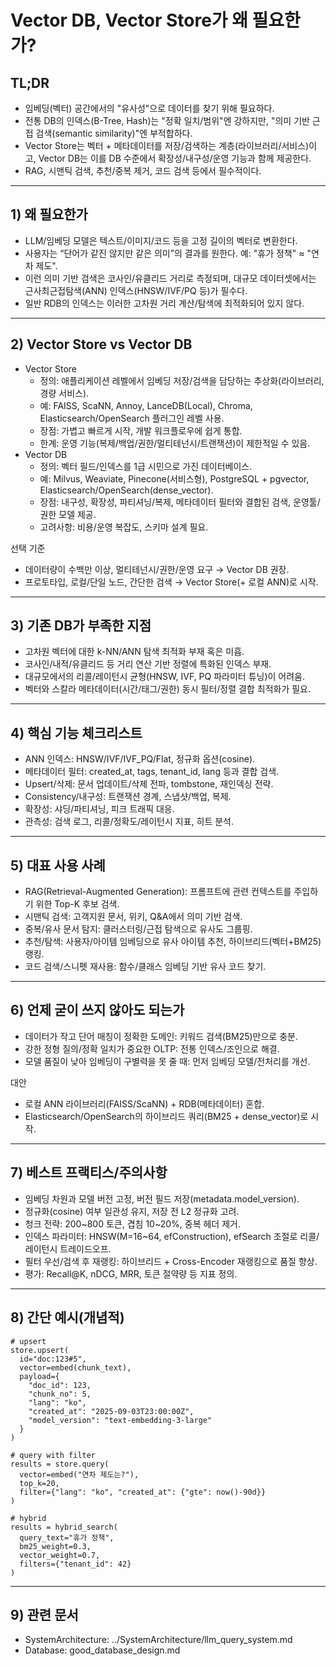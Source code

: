 # Vector DB, Vector Store가 왜 필요한가?

## TL;DR
- 임베딩(벡터) 공간에서의 "유사성"으로 데이터를 찾기 위해 필요하다.
- 전통 DB의 인덱스(B-Tree, Hash)는 "정확 일치/범위"엔 강하지만, "의미 기반 근접 검색(semantic similarity)"엔 부적합하다.
- Vector Store는 벡터 + 메타데이터를 저장/검색하는 계층(라이브러리/서비스)이고, Vector DB는 이를 DB 수준에서 확장성/내구성/운영 기능과 함께 제공한다.
- RAG, 시맨틱 검색, 추천/중복 제거, 코드 검색 등에서 필수적이다.

---

## 1) 왜 필요한가
- LLM/임베딩 모델은 텍스트/이미지/코드 등을 고정 길이의 벡터로 변환한다.
- 사용자는 “단어가 같진 않지만 같은 의미”의 결과를 원한다. 예: "휴가 정책" ≈ "연차 제도".
- 이런 의미 기반 검색은 코사인/유클리드 거리로 측정되며, 대규모 데이터셋에서는 근사최근접탐색(ANN) 인덱스(HNSW/IVF/PQ 등)가 필수다.
- 일반 RDB의 인덱스는 이러한 고차원 거리 계산/탐색에 최적화되어 있지 않다.

---

## 2) Vector Store vs Vector DB
- Vector Store
  - 정의: 애플리케이션 레벨에서 임베딩 저장/검색을 담당하는 추상화(라이브러리, 경량 서비스).
  - 예: FAISS, ScaNN, Annoy, LanceDB(Local), Chroma, Elasticsearch/OpenSearch 플러그인 레벨 사용.
  - 장점: 가볍고 빠르게 시작, 개발 워크플로우에 쉽게 통합.
  - 한계: 운영 기능(복제/백업/권한/멀티테넌시/트랜잭션)이 제한적일 수 있음.
- Vector DB
  - 정의: 벡터 필드/인덱스를 1급 시민으로 가진 데이터베이스.
  - 예: Milvus, Weaviate, Pinecone(서비스형), PostgreSQL + pgvector, Elasticsearch/OpenSearch(dense_vector).
  - 장점: 내구성, 확장성, 파티셔닝/복제, 메타데이터 필터와 결합된 검색, 운영툴/권한 모델 제공.
  - 고려사항: 비용/운영 복잡도, 스키마 설계 필요.

선택 기준
- 데이터량이 수백만 이상, 멀티테넌시/권한/운영 요구 → Vector DB 권장.
- 프로토타입, 로컬/단일 노드, 간단한 검색 → Vector Store(+ 로컬 ANN)로 시작.

---

## 3) 기존 DB가 부족한 지점
- 고차원 벡터에 대한 k-NN/ANN 탐색 최적화 부재 혹은 미흡.
- 코사인/내적/유클리드 등 거리 연산 기반 정렬에 특화된 인덱스 부재.
- 대규모에서의 리콜/레이턴시 균형(HNSW, IVF, PQ 파라미터 튜닝)이 어려움.
- 벡터와 스칼라 메타데이터(시간/태그/권한) 동시 필터/정렬 결합 최적화가 필요.

---

## 4) 핵심 기능 체크리스트
- ANN 인덱스: HNSW/IVF/IVF_PQ/Flat, 정규화 옵션(cosine).
- 메타데이터 필터: created_at, tags, tenant_id, lang 등과 결합 검색.
- Upsert/삭제: 문서 업데이트/삭제 전파, tombstone, 재인덱싱 전략.
- Consistency/내구성: 트랜잭션 경계, 스냅샷/백업, 복제.
- 확장성: 샤딩/파티셔닝, 피크 트래픽 대응.
- 관측성: 검색 로그, 리콜/정확도/레이턴시 지표, 히트 분석.

---

## 5) 대표 사용 사례
- RAG(Retrieval-Augmented Generation): 프롬프트에 관련 컨텍스트를 주입하기 위한 Top-K 후보 검색.
- 시맨틱 검색: 고객지원 문서, 위키, Q&A에서 의미 기반 검색.
- 중복/유사 문서 탐지: 클러스터링/근접 탐색으로 유사도 그룹핑.
- 추천/탐색: 사용자/아이템 임베딩으로 유사 아이템 추천, 하이브리드(벡터+BM25) 랭킹.
- 코드 검색/스니펫 재사용: 함수/클래스 임베딩 기반 유사 코드 찾기.

---

## 6) 언제 굳이 쓰지 않아도 되는가
- 데이터가 작고 단어 매칭이 정확한 도메인: 키워드 검색(BM25)만으로 충분.
- 강한 정형 질의/정확 일치가 중요한 OLTP: 전통 인덱스/조인으로 해결.
- 모델 품질이 낮아 임베딩이 구별력을 못 줄 때: 먼저 임베딩 모델/전처리를 개선.

대안
- 로컬 ANN 라이브러리(FAISS/ScaNN) + RDB(메타데이터) 혼합.
- Elasticsearch/OpenSearch의 하이브리드 쿼리(BM25 + dense_vector)로 시작.

---

## 7) 베스트 프랙티스/주의사항
- 임베딩 차원과 모델 버전 고정, 버전 필드 저장(metadata.model_version).
- 정규화(cosine) 여부 일관성 유지, 저장 전 L2 정규화 고려.
- 청크 전략: 200~800 토큰, 겹침 10~20%, 중복 헤더 제거.
- 인덱스 파라미터: HNSW(M=16~64, efConstruction), efSearch 조절로 리콜/레이턴시 트레이드오프.
- 필터 우선/검색 후 재랭킹: 하이브리드 + Cross-Encoder 재랭킹으로 품질 향상.
- 평가: Recall@K, nDCG, MRR, 토큰 절약량 등 지표 정의.

---

## 8) 간단 예시(개념적)
```pseudo
# upsert
store.upsert(
  id="doc:123#5",
  vector=embed(chunk_text),
  payload={
    "doc_id": 123,
    "chunk_no": 5,
    "lang": "ko",
    "created_at": "2025-09-03T23:00:00Z",
    "model_version": "text-embedding-3-large"
  }
)

# query with filter
results = store.query(
  vector=embed("연차 제도는?"),
  top_k=20,
  filter={"lang": "ko", "created_at": {"gte": now()-90d}}
)

# hybrid
results = hybrid_search(
  query_text="휴가 정책",
  bm25_weight=0.3,
  vector_weight=0.7,
  filters={"tenant_id": 42}
)
```

---

## 9) 관련 문서
- SystemArchitecture: ../SystemArchitecture/llm_query_system.md
- Database: good_database_design.md
